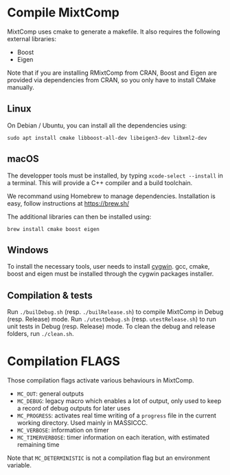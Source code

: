 # Compile MixtComp

MixtComp uses cmake to generate a makefile. It also requires the following external libraries:
- Boost
- Eigen

Note that if you are installing RMixtComp from CRAN, Boost and Eigen are provided via dependencies from CRAN, so you only have to install CMake manually.

## Linux

On Debian / Ubuntu, you can install all the dependencies using:

```
sudo apt install cmake libboost-all-dev libeigen3-dev libxml2-dev
```

## macOS

The developper tools must be installed, by typing `xcode-select --install` in a terminal. This will provide a C++ compiler and a build toolchain.

We recommand using Homebrew to manage dependencies. Installation is easy, follow instructions at https://brew.sh/

The additional libraries can then be installed using:

```
brew install cmake boost eigen
```

## Windows

To install the necessary tools, user needs to install [cygwin](https://www.cygwin.com/). gcc, cmake, boost and eigen must be installed through the cygwin packages installer.

## Compilation & tests

Run `./builDebug.sh` (resp. `./builRelease.sh`) to compile MixtComp in Debug (resp. Release) mode.
Run `./utestDebug.sh` (resp. `utestRelease.sh`) to run unit tests in Debug (resp. Release) mode.
To clean the debug and release folders, run `./clean.sh`.


# Compilation FLAGS

Those compilation flags activate various behaviours in MixtComp.

- `MC_OUT`: general outputs
- `MC_DEBUG`: legacy macro which enables a lot of output, only used to keep a record of debug outputs for later uses
- `MC_PROGRESS`: activates real time writing of a `progress` file in the current working directory. Used mainly in MASSICCC.
- `MC_VERBOSE`: information on timer
- `MC_TIMERVERBOSE`: timer information on each iteration, with estimated remaining time

Note that `MC_DETERMINISTIC` is not a compilation flag but an environment variable.
